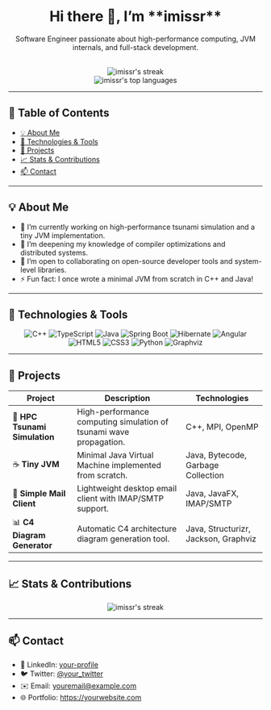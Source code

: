 <div align="center">
  <h1>Hi there 👋, I’m **imissr**</h1>
  <p>Software Engineer passionate about high-performance computing, JVM internals, and full-stack development.</p>
  <br/>
  <img src="https://github-readme-streak-stats.herokuapp.com/?user=imissr&theme=vue-dark&hide_border=true" alt="imissr's streak" />
  <br/>
  <img src="https://github-readme-stats.vercel.app/api/top-langs/?username=imissr&theme=vue-dark&show_icons=true&hide_border=true&layout=compact" alt="imissr's top languages" />
</div>

---

## 📑 Table of Contents

- [💡 About Me](#-about-me)  
- [🧰 Technologies & Tools](#-technologies--tools)  
- [🚀 Projects](#-projects)  
- [📈 Stats & Contributions](#-stats--contributions)  
- [📫 Contact](#-contact)  

---

## 💡 About Me

- 🔭 I’m currently working on high-performance tsunami simulation and a tiny JVM implementation.  
- 🌱 I’m deepening my knowledge of compiler optimizations and distributed systems.  
- 👯 I’m open to collaborating on open-source developer tools and system-level libraries.  
- ⚡ Fun fact: I once wrote a minimal JVM from scratch in C++ and Java!

---

## 🧰 Technologies & Tools

<div align="center">
  <img src="https://img.shields.io/badge/C++-00599C?logo=c%2B%2B&logoColor=white" alt="C++"/>
  <img src="https://img.shields.io/badge/TypeScript-3178C6?logo=typescript&logoColor=white" alt="TypeScript"/>
  <img src="https://img.shields.io/badge/Java-007396?logo=java&logoColor=white" alt="Java"/>
  <img src="https://img.shields.io/badge/SpringBoot-6DB33F?logo=spring&logoColor=white" alt="Spring Boot"/>
  <img src="https://img.shields.io/badge/Hibernate-59666C?logo=hibernate&logoColor=white" alt="Hibernate"/>
  <img src="https://img.shields.io/badge/Angular-DD0031?logo=angular&logoColor=white" alt="Angular"/>
  <img src="https://img.shields.io/badge/HTML5-E34F26?logo=html5&logoColor=white" alt="HTML5"/>
  <img src="https://img.shields.io/badge/CSS3-1572B6?logo=css3&logoColor=white" alt="CSS3"/>
  <img src="https://img.shields.io/badge/Python-3776AB?logo=python&logoColor=white" alt="Python"/>
  <img src="https://img.shields.io/badge/Graphviz-E1000F?logo=graphviz&logoColor=white" alt="Graphviz"/>
</div>

---

## 🚀 Projects

| Project                         | Description                                                        | Technologies                             |
|---------------------------------|--------------------------------------------------------------------|------------------------------------------|
| 🌊 **HPC Tsunami Simulation**    | High-performance computing simulation of tsunami wave propagation. | C++, MPI, OpenMP                         |
| ☕ **Tiny JVM**                   | Minimal Java Virtual Machine implemented from scratch.             | Java, Bytecode, Garbage Collection       |
| 📧 **Simple Mail Client**        | Lightweight desktop email client with IMAP/SMTP support.           | Java, JavaFX, IMAP/SMTP                  |
| 📊 **C4 Diagram Generator**      | Automatic C4 architecture diagram generation tool.                 | Java, Structurizr, Jackson, Graphviz     |

---

## 📈 Stats & Contributions

<p align="center">
  <img src="https://github-readme-streak-stats.herokuapp.com/?user=imissr&theme=vue-dark&hide_border=true" alt="imissr's streak" />
</p>

---

## 📫 Contact

- 🔗 LinkedIn: [your-profile](https://linkedin.com/in/yourprofile)  
- 🐦 Twitter: [@your_twitter](https://twitter.com/your_twitter)  
- ✉️ Email: youremail@example.com  
- 🌐 Portfolio: https://yourwebsite.com  

